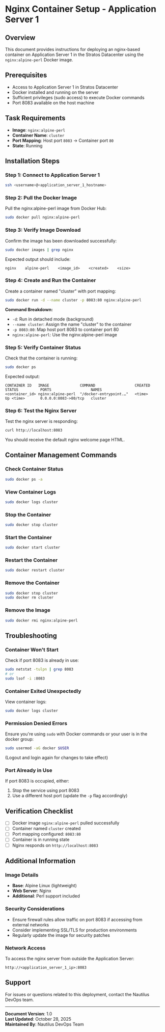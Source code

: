# Nginx Container Setup - Application Server 1

## Overview
This document provides instructions for deploying an nginx-based container on Application Server 1 in the Stratos Datacenter using the `nginx:alpine-perl` Docker image.

## Prerequisites
- Access to Application Server 1 in Stratos Datacenter
- Docker installed and running on the server
- Sufficient privileges (sudo access) to execute Docker commands
- Port 8083 available on the host machine

## Task Requirements
- **Image**: `nginx:alpine-perl`
- **Container Name**: `cluster`
- **Port Mapping**: Host port `8083` → Container port `80`
- **State**: Running

## Installation Steps

### Step 1: Connect to Application Server 1
```bash
ssh <username>@<application_server_1_hostname>
```

### Step 2: Pull the Docker Image
Pull the nginx:alpine-perl image from Docker Hub:
```bash
sudo docker pull nginx:alpine-perl
```

### Step 3: Verify Image Download
Confirm the image has been downloaded successfully:
```bash
sudo docker images | grep nginx
```

Expected output should include:
```
nginx    alpine-perl    <image_id>    <created>    <size>
```

### Step 4: Create and Run the Container
Create a container named "cluster" with port mapping:
```bash
sudo docker run -d --name cluster -p 8083:80 nginx:alpine-perl
```

**Command Breakdown:**
- `-d`: Run in detached mode (background)
- `--name cluster`: Assign the name "cluster" to the container
- `-p 8083:80`: Map host port 8083 to container port 80
- `nginx:alpine-perl`: Use the nginx:alpine-perl image

### Step 5: Verify Container Status
Check that the container is running:
```bash
sudo docker ps
```

Expected output:
```
CONTAINER ID   IMAGE              COMMAND                  CREATED          STATUS          PORTS                  NAMES
<container_id> nginx:alpine-perl  "/docker-entrypoint.…"   <time>           Up <time>       0.0.0.0:8083->80/tcp   cluster
```

### Step 6: Test the Nginx Server
Test the nginx server is responding:
```bash
curl http://localhost:8083
```

You should receive the default nginx welcome page HTML.

## Container Management Commands

### Check Container Status
```bash
sudo docker ps -a
```

### View Container Logs
```bash
sudo docker logs cluster
```

### Stop the Container
```bash
sudo docker stop cluster
```

### Start the Container
```bash
sudo docker start cluster
```

### Restart the Container
```bash
sudo docker restart cluster
```

### Remove the Container
```bash
sudo docker stop cluster
sudo docker rm cluster
```

### Remove the Image
```bash
sudo docker rmi nginx:alpine-perl
```

## Troubleshooting

### Container Won't Start
Check if port 8083 is already in use:
```bash
sudo netstat -tulpn | grep 8083
# or
sudo lsof -i :8083
```

### Container Exited Unexpectedly
View container logs:
```bash
sudo docker logs cluster
```

### Permission Denied Errors
Ensure you're using `sudo` with Docker commands or your user is in the docker group:
```bash
sudo usermod -aG docker $USER
```
(Logout and login again for changes to take effect)

### Port Already in Use
If port 8083 is occupied, either:
1. Stop the service using port 8083
2. Use a different host port (update the `-p` flag accordingly)

## Verification Checklist
- [ ] Docker image `nginx:alpine-perl` pulled successfully
- [ ] Container named `cluster` created
- [ ] Port mapping configured: `8083:80`
- [ ] Container is in running state
- [ ] Nginx responds on `http://localhost:8083`

## Additional Information

### Image Details
- **Base**: Alpine Linux (lightweight)
- **Web Server**: Nginx
- **Additional**: Perl support included

### Security Considerations
- Ensure firewall rules allow traffic on port 8083 if accessing from external networks
- Consider implementing SSL/TLS for production environments
- Regularly update the image for security patches

### Network Access
To access the nginx server from outside the Application Server:
```
http://<application_server_1_ip>:8083
```

## Support
For issues or questions related to this deployment, contact the Nautilus DevOps team.

---

**Document Version**: 1.0  
**Last Updated**: October 28, 2025  
**Maintained By**: Nautilus DevOps Team
